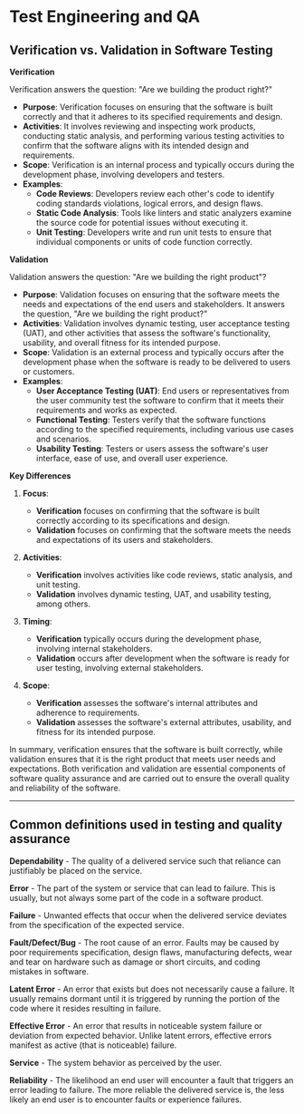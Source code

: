 # Test Engineering and QA

## Verification vs. Validation in Software Testing

**Verification**

Verification answers the question: "Are we building the product right?"

- **Purpose**: Verification focuses on ensuring that the software is built correctly and that it adheres to its specified requirements and design.
- **Activities**: It involves reviewing and inspecting work products, conducting static analysis, and performing various testing activities to confirm that the software aligns with its intended design and requirements.
- **Scope**: Verification is an internal process and typically occurs during the development phase, involving developers and testers.
- **Examples**:
  - **Code Reviews**: Developers review each other's code to identify coding standards violations, logical errors, and design flaws.
  - **Static Code Analysis**: Tools like linters and static analyzers examine the source code for potential issues without executing it.
  - **Unit Testing**: Developers write and run unit tests to ensure that individual components or units of code function correctly.

**Validation**

Validation answers the question: "Are we building the right product"?

- **Purpose**: Validation focuses on ensuring that the software meets the needs and expectations of the end users and stakeholders. It answers the question, "Are we building the right product?"
- **Activities**: Validation involves dynamic testing, user acceptance testing (UAT), and other activities that assess the software's functionality, usability, and overall fitness for its intended purpose.
- **Scope**: Validation is an external process and typically occurs after the development phase when the software is ready to be delivered to users or customers.
- **Examples**:
  - **User Acceptance Testing (UAT)**: End users or representatives from the user community test the software to confirm that it meets their requirements and works as expected.
  - **Functional Testing**: Testers verify that the software functions according to the specified requirements, including various use cases and scenarios.
  - **Usability Testing**: Testers or users assess the software's user interface, ease of use, and overall user experience.

**Key Differences**

1. **Focus**:
   - **Verification** focuses on confirming that the software is built correctly according to its specifications and design.
   - **Validation** focuses on confirming that the software meets the needs and expectations of its users and stakeholders.

2. **Activities**:
   - **Verification** involves activities like code reviews, static analysis, and unit testing.
   - **Validation** involves dynamic testing, UAT, and usability testing, among others.

3. **Timing**:
   - **Verification** typically occurs during the development phase, involving internal stakeholders.
   - **Validation** occurs after development when the software is ready for user testing, involving external stakeholders.

4. **Scope**:
   - **Verification** assesses the software's internal attributes and adherence to requirements.
   - **Validation** assesses the software's external attributes, usability, and fitness for its intended purpose.

In summary, verification ensures that the software is built correctly, while validation ensures that it is the right product that meets user needs and expectations. Both verification and validation are essential components of software quality assurance and are carried out to ensure the overall quality and reliability of the software.


<hr>

## Common definitions used in testing and quality assurance

**Dependability** - The quality of a delivered service such that reliance can justifiably be placed on the service.  

**Error** - The part of the system or service that can lead to failure. This is usually, but not always some part of the code in a software product. 

**Failure** - Unwanted effects that occur when the delivered service deviates from the specification of the expected service.  

**Fault/Defect/Bug** - The root cause of an error.  Faults may be caused by poor requirements specification, design flaws, manufacturing defects, wear and tear on hardware such as damage or short circuits, and coding mistakes in software.

**Latent Error** - An error that exists but does not necessarily cause a failure.  It usually remains dormant until it is triggered by running the portion of the code where it resides resulting in failure.  

**Effective Error** - An error that results in noticeable system failure or deviation from expected behavior.  Unlike latent errors, effective errors manifest as active (that is noticeable) failure.

**Service** - The system behavior as perceived by the user.  

**Reliability** - The likelihood an end user will encounter a fault that triggers an error leading to failure.  The more reliable the delivered service is, the less likely an end user is to encounter faults or experience failures.
